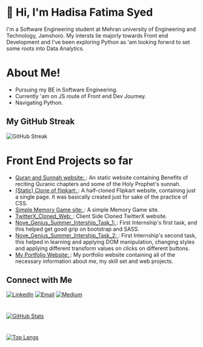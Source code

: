<!---[![Header](https://www.techspot.com/images2/news/bigimage/2019/10/2019-10-25-image-5.jpg)](https://github.com/hadisafatima)--->
<p align="center">
  <h1>👋 Hi, I'm Hadisa Fatima Syed</h1>
</p>
I'm a Software Engineering student at Mehran university of Engineering and Technology, Jamshoro. My intersts lie majorly towards Front end Development and I've been exploring Python as 'am looking forwrd to set some roots into Data Analytics.  


# About Me!
  - Pursuing my BE in Software Engineering.
  - Currently 'am on JS route of Front end Dev Journey.
  - Navigating Python.
    
## My GitHub Streak

![GitHub Streak](https://github-readme-streak-stats.herokuapp.com/?user=hadisafatima)


# Front End Projects so far
- [Quran and Sunnah website: ](https://hadisafatima.github.io/Wisdoms-of-Holy-Quran-and-Sunnahs/): An static website containing Benefits of reciting Quranic chapters and some of the Holy Prophet's sunnah.
- [(Static) Clone of flipkart: ](https://hadisafatima.github.io/flipkart-website/): A half-cloned Flipkart website, containing just a single page. It was basically created just for sake of the practice of CSS.
- [Simple Memory Game site: ](https://hadisafatima.github.io/Simple-Memory-Game-web/) : A simple Memory Game site.
- [TwitterX_Cloned_Web: ](https://hadisafatima.github.io/TwitterX_Clone/) : Client Side Cloned TwitterX website.
- [Nove_Genius_Summer_Intership_Task_1: ](https://hadisafatima.github.io/NovaGenius_InternshipTask_1/) : First Internship's first task, and this helped get good grip on bootstrap and SASS.
- [Nove_Genius_Summer_Intership_Task_2: ](https://hadisafatima.github.io/Nova-Genius-Internship-Task-2/) : First Internship's second task, this helped in learning and applying DOM manipulation, changing styles and applying different transform values on clicks on different buttons.
- [My Portfolio Website: ](https://hadisafatima.github.io/My_Portfolio/) : My portfolio website containing all of the necessary information about me, my skill set and web projects.

  
## Connect with Me

[![LinkedIn](https://img.shields.io/badge/-LinkedIn-0077B5?style=for-the-badge&logo=linkedin&logoColor=white)](https://www.linkedin.com/in/hadisa-fatima-syed-85537a266/)
[![Email](https://img.shields.io/badge/-Email-D14836?style=for-the-badge&logo=gmail&logoColor=white)](mailto:hadisaasyed@gmail.com)
[![Medium](https://img.shields.io/badge/-Medium-12100E?style=for-the-badge&logo=medium&logoColor=white)](https://medium.com/@hadisaasyed)



# 

[![GitHub Stats](https://github-readme-stats.vercel.app/api?username=hadisafatima&show_icons=true&theme=tokyonight&hide=issues&custom_title=My%20GitHub%20Stats)](https://github.com/your-username/github-readme-stats)

#

[![Top Langs](https://github-readme-stats.vercel.app/api/top-langs/?username=hadisafatima&layout=compact&theme=radical)](https://github.com/your-username/github-readme-stats)



<!---
hadisafatima/hadisafatima is a ✨ special ✨ repository because its `README.md` (this file) appears on your GitHub profile.
You can click the Preview link to take a look at your changes.
--->
